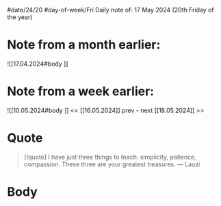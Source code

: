 
#date/24/20
#day-of-week/Fri
Daily note of: 17 May 2024 (20th Friday of the year)

# Note from a month earlier:
![[17.04.2024#body ]]

# Note from a week earlier:
![[10.05.2024#body ]]
 << [[16.05.2024]] prev - next [[18.05.2024]] >>
# Quote

> [!quote] I have just three things to teach: simplicity, patience, compassion. These three are your greatest treasures.
> — Laozi
# Body


